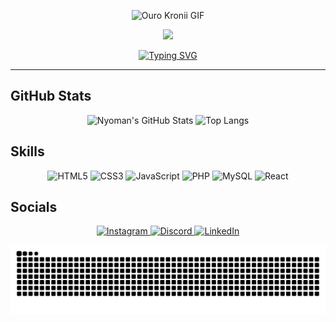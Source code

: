 <p align="center">
  <img src="img/kroniii.gif" alt="Ouro Kronii GIF" width="400px" />
</p>

<p align="center">
  <img src="https://profile-counter.glitch.me/nyomantirtha/count.svg?"  />
</p>


<p align="center">
  <a href="https://git.io/typing-svg">
    <img src="https://readme-typing-svg.demolab.com?font=Fira+Code&pause=1000&color=4236FC&width=435&lines=Hi+there!+I'm+Nyoman+Tirtha+Yuda;Welcome+to+my+Github+Profile+%F0%9F%91%8B" alt="Typing SVG" />
  </a>
</p>

---

## GitHub Stats

<p align="center">
  <img src="https://github-readme-stats.vercel.app/api?username=NyomanTirtha&show_icons=true&theme=radical" alt="Nyoman's GitHub Stats" />
  <img src="https://github-readme-stats.vercel.app/api/top-langs/?username=NyomanTirtha&layout=compact&theme=radical" alt="Top Langs" />
</p>

## Skills

<p align="center">
  <img src="https://img.shields.io/badge/HTML5-E34F26?style=for-the-badge&logo=html5&logoColor=white" alt="HTML5" />
  <img src="https://img.shields.io/badge/CSS3-1572B6?style=for-the-badge&logo=css3&logoColor=white" alt="CSS3" />
  <img src="https://img.shields.io/badge/JavaScript-F7DF1E?style=for-the-badge&logo=javascript&logoColor=black" alt="JavaScript" />
  <img src="https://img.shields.io/badge/PHP-777BB4?style=for-the-badge&logo=php&logoColor=white" alt="PHP" />
  <img src="https://img.shields.io/badge/MySQL-4479A1?style=for-the-badge&logo=mysql&logoColor=white" alt="MySQL" />
  <img src="https://img.shields.io/badge/React-20232A?style=for-the-badge&logo=react&logoColor=61DAFB" alt="React" />
</p>

## Socials

<p align="center">
  <a href="https://www.instagram.com/txrtha/" target="_blank">
    <img src="https://img.shields.io/badge/Instagram-E4405F?style=for-the-badge&logo=instagram&logoColor=white" alt="Instagram" />
  </a>
  <a href="https://discord.com/users/413216233530327042" target="_blank">
    <img src="https://img.shields.io/badge/Discord-5865F2?style=for-the-badge&logo=discord&logoColor=white" alt="Discord" />
  </a>
  <a href="https://linkedin.com/in/nyoman-tirtha-yuda/" target="_blank">
    <img src="https://img.shields.io/badge/LinkedIn-0A66C2?style=for-the-badge&logo=linkedin&logoColor=white" alt="LinkedIn" />
  </a>
</p>

<img src="https://raw.githubusercontent.com/nyomantirtha/nyomantirtha/output/snake.svg" alt="Snake animation" />
